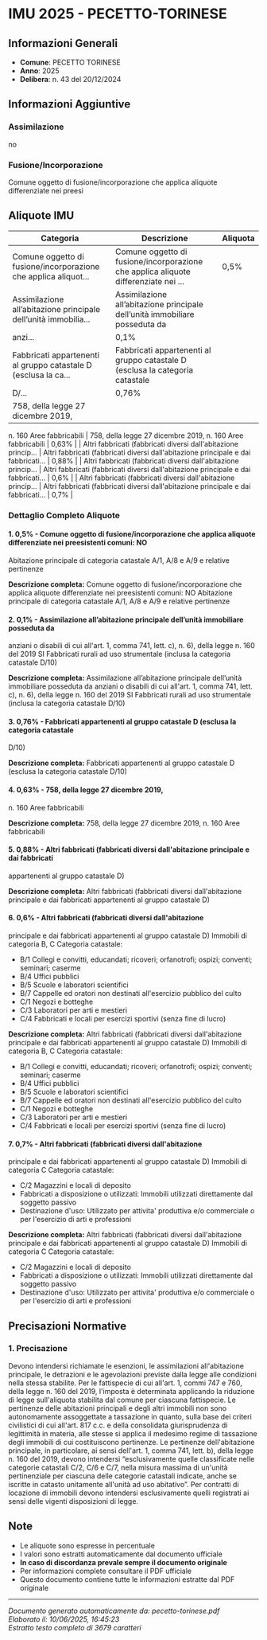 # IMU 2025 - PECETTO-TORINESE

## Informazioni Generali

- **Comune**: PECETTO TORINESE
- **Anno**: 2025
- **Delibera**: n. 43 del 20/12/2024

## Informazioni Aggiuntive

### Assimilazione
no

### Fusione/Incorporazione
Comune oggetto di fusione/incorporazione che applica aliquote differenziate nei preesi


## Aliquote IMU

| Categoria | Descrizione | Aliquota |
|-----------|-------------|----------|
| Comune oggetto di fusione/incorporazione che applica aliquot... | Comune oggetto di fusione/incorporazione che applica aliquote differenziate nei ... | 0,5% |
| Assimilazione all’abitazione principale dell’unità immobilia... | Assimilazione all’abitazione principale dell’unità immobiliare posseduta da
anzi... | 0,1% |
| Fabbricati appartenenti al gruppo catastale D (esclusa la ca... | Fabbricati appartenenti al gruppo catastale D (esclusa la categoria catastale
D/... | 0,76% |
| 758, della legge 27 dicembre 2019,
n. 160
Aree fabbricabili | 758, della legge 27 dicembre 2019,
n. 160
Aree fabbricabili | 0,63% |
| Altri fabbricati (fabbricati diversi dall'abitazione princip... | Altri fabbricati (fabbricati diversi dall'abitazione principale e dai fabbricati... | 0,88% |
| Altri fabbricati (fabbricati diversi dall'abitazione
princip... | Altri fabbricati (fabbricati diversi dall'abitazione
principale e dai fabbricati... | 0,6% |
| Altri fabbricati (fabbricati diversi dall'abitazione
princip... | Altri fabbricati (fabbricati diversi dall'abitazione
principale e dai fabbricati... | 0,7% |

### Dettaglio Completo Aliquote

#### 1. 0,5% - Comune oggetto di fusione/incorporazione che applica aliquote differenziate nei preesistenti comuni: NO
Abitazione principale di categoria catastale A/1, A/8 e A/9 e relative
pertinenze

**Descrizione completa:**
Comune oggetto di fusione/incorporazione che applica aliquote differenziate nei preesistenti comuni: NO
Abitazione principale di categoria catastale A/1, A/8 e A/9 e relative
pertinenze

#### 2. 0,1% - Assimilazione all’abitazione principale dell’unità immobiliare posseduta da
anziani o disabili di cui all'art. 1, comma 741, lett. c), n. 6), della legge n. 160
del 2019
SI
Fabbricati rurali ad uso strumentale (inclusa la categoria catastale D/10)

**Descrizione completa:**
Assimilazione all’abitazione principale dell’unità immobiliare posseduta da
anziani o disabili di cui all'art. 1, comma 741, lett. c), n. 6), della legge n. 160
del 2019
SI
Fabbricati rurali ad uso strumentale (inclusa la categoria catastale D/10)

#### 3. 0,76% - Fabbricati appartenenti al gruppo catastale D (esclusa la categoria catastale
D/10)

**Descrizione completa:**
Fabbricati appartenenti al gruppo catastale D (esclusa la categoria catastale
D/10)

#### 4. 0,63% - 758, della legge 27 dicembre 2019,
n. 160
Aree fabbricabili

**Descrizione completa:**
758, della legge 27 dicembre 2019,
n. 160
Aree fabbricabili

#### 5. 0,88% - Altri fabbricati (fabbricati diversi dall'abitazione principale e dai fabbricati
appartenenti al gruppo catastale D)

**Descrizione completa:**
Altri fabbricati (fabbricati diversi dall'abitazione principale e dai fabbricati
appartenenti al gruppo catastale D)

#### 6. 0,6% - Altri fabbricati (fabbricati diversi dall'abitazione
principale e dai fabbricati appartenenti al gruppo
catastale D)
Immobili di categoria B, C
Categoria catastale:
- B/1 Collegi e convitti, educandati; ricoveri;
orfanotrofi; ospizi; conventi; seminari; caserme
- B/4 Uffici pubblici
- B/5 Scuole e laboratori scientifici
- B/7 Cappelle ed oratori non destinati all'esercizio
pubblico del culto
- C/1 Negozi e botteghe
- C/3 Laboratori per arti e mestieri
- C/4 Fabbricati e locali per esercizi sportivi
(senza fine di lucro)

**Descrizione completa:**
Altri fabbricati (fabbricati diversi dall'abitazione
principale e dai fabbricati appartenenti al gruppo
catastale D)
Immobili di categoria B, C
Categoria catastale:
- B/1 Collegi e convitti, educandati; ricoveri;
orfanotrofi; ospizi; conventi; seminari; caserme
- B/4 Uffici pubblici
- B/5 Scuole e laboratori scientifici
- B/7 Cappelle ed oratori non destinati all'esercizio
pubblico del culto
- C/1 Negozi e botteghe
- C/3 Laboratori per arti e mestieri
- C/4 Fabbricati e locali per esercizi sportivi
(senza fine di lucro)

#### 7. 0,7% - Altri fabbricati (fabbricati diversi dall'abitazione
principale e dai fabbricati appartenenti al gruppo
catastale D)
Immobili di categoria C
Categoria catastale:
- C/2 Magazzini e locali di deposito
- Fabbricati a disposizione o utilizzati: Immobili
utilizzati direttamente dal soggetto passivo
- Destinazione d'uso: Utilizzato per attivita'
produttiva e/o commerciale o per l'esercizio di arti
e professioni

**Descrizione completa:**
Altri fabbricati (fabbricati diversi dall'abitazione
principale e dai fabbricati appartenenti al gruppo
catastale D)
Immobili di categoria C
Categoria catastale:
- C/2 Magazzini e locali di deposito
- Fabbricati a disposizione o utilizzati: Immobili
utilizzati direttamente dal soggetto passivo
- Destinazione d'uso: Utilizzato per attivita'
produttiva e/o commerciale o per l'esercizio di arti
e professioni


## Precisazioni Normative

### 1. Precisazione

Devono intendersi richiamate le esenzioni, le assimilazioni all'abitazione principale, le detrazioni e le agevolazioni previste dalla legge alle condizioni nella stessa stabilite. Per le fattispecie di cui all'art. 1, commi 747 e 760, della legge n. 160 del 2019, l'imposta è determinata applicando la riduzione di legge sull'aliquota stabilita dal comune per ciascuna fattispecie. Le pertinenze delle abitazioni principali e degli altri immobili non sono autonomamente assoggettate a tassazione in quanto, sulla base dei criteri civilistici di cui all'art. 817 c.c. e della consolidata giurisprudenza di legittimità in materia, alle stesse si applica il medesimo regime di tassazione degli immobili di cui costituiscono pertinenze. Le pertinenze dell'abitazione principale, in particolare, ai sensi dell'art. 1, comma 741, lett. b), della legge n. 160 del 2019, devono intendersi “esclusivamente quelle classificate nelle categorie catastali C/2, C/6 e C/7, nella misura massima di un'unità pertinenziale per ciascuna delle categorie catastali indicate, anche se iscritte in catasto unitamente all'unità ad uso abitativo”. Per contratti di locazione di immobili devono intendersi esclusivamente quelli registrati ai sensi delle vigenti disposizioni di legge.


## Note

- Le aliquote sono espresse in percentuale
- I valori sono estratti automaticamente dal documento ufficiale
- **In caso di discordanza prevale sempre il documento originale**
- Per informazioni complete consultare il PDF ufficiale
- Questo documento contiene tutte le informazioni estratte dal PDF originale

---
*Documento generato automaticamente da: pecetto-torinese.pdf*  
*Elaborato il: 10/06/2025, 16:45:23*  
*Estratto testo completo di 3679 caratteri*

